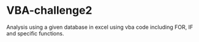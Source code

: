 # VBA-challenge2
Analysis using a given database in excel using vba code including FOR, IF and specific functions.
